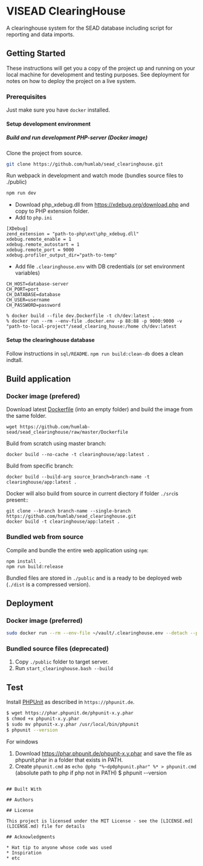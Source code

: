 # VISEAD ClearingHouse

A clearinghouse system for the SEAD database including script for reporting and data imports.

## Getting Started

These instructions will get you a copy of the project up and running on your local machine for development and testing purposes. See deployment for notes on how to deploy the project on a live system.

### Prerequisites

Just make sure you have `docker` installed.

#### Setup development environment

##### Build and run development PHP-server (Docker image)


Clone the project from source.
```bash
git clone https://github.com/humlab/sead_clearinghouse.git
```
Run webpack in development and watch mode (bundles source files to ./public)
```bash
npm run dev
```
- Download php_xdebug.dll from https://xdebug.org/download.php and copy to PHP extension folder.
- Add to `php.ini`
```
[XDebug]
zend_extension = "path-to-php\ext\php_xdebug.dll"
xdebug.remote_enable = 1
xdebug.remote_autostart = 1
xdebug.remote_port = 9000
xdebug.profiler_output_dir="path-to-temp"
```
- Add file `.clearinghouse.env` with DB credentials (or set environment variables)
```
CH_HOST=database-server
CH_PORT=port
CH_DATABASE=database
CH_USER=username
CH_PASSWORD=password
```
```
% docker build --file dev.Dockerfile -t ch/dev:latest .
% docker run --rm --env-file .docker.env -p 88:88 -p 9000:9000 -v "path-to-local-project"/sead_clearing_house:/home ch/dev:latest
```

#### Setup the clearinghouse database
Follow instructions in `sql/README`. `npm run build:clean-db` does a clean indtall.

## Build application
### Docker image (prefered)
Download latest [Dockerfile](https://github.com/humlab-sead/sead_clearinghouse/raw/master/Dockerfile) (into an empty folder) and build the image from the same folder.
```
wget https://github.com/humlab-sead/sead_clearinghouse/raw/master/Dockerfile
```
Build from scratch using master branch:
```
docker build --no-cache -t clearinghouse/app:latest .
```
Build from specific branch:
```
docker build --build-arg source_branch=branch-name -t clearinghouse/app:latest .
```
Docker will also build from source in current diectory if folder `./src`is present::
```
git clone --branch branch-name --single-branch https://github.com/humlab/sead_clearinghouse.git
docker build -t clearinghouse/app:latest .
```

### Bundled web from source
Compile and bundle the entire web application using `npm`:
```
npm install .
npm run build:release
```
Bundled files are stored in `./public` and is a ready to be deployed web (`./dist` is a compressed version).

## Deployment

### Docker image (preferred)
```bash
sudo docker run --rm --env-file ~/vault/.clearinghouse.env --detach --publish 8060:8060 clearinghouse/app:latest
```
### Bundled source files (deprecated)
1. Copy `./public` folder to target server.
2. Run `start_clearinghouse.bash --build`

## Test

Install [PHPUnit](https://phpunit.de) as described in `https://phpunit.de`.

```bash
$ wget https://phar.phpunit.de/phpunit-x.y.phar
$ chmod +x phpunit-x.y.phar
$ sudo mv phpunit-x.y.phar /usr/local/bin/phpunit
$ phpunit --version
```
For windows
1. Download https://phar.phpunit.de/phpunit-x.y.phar and save the file as phpunit.phar in a folder that exists in PATH.
2. Create `phpunit.cmd` as `echo @php "%~dp0phpunit.phar" %* > phpunit.cmd` (absolute path to php if php not in PATH)
$ phpunit --version
```

## Built With

## Authors

## License

This project is licensed under the MIT License - see the [LICENSE.md](LICENSE.md) file for details

## Acknowledgments

* Hat tip to anyone whose code was used
* Inspiration
* etc
